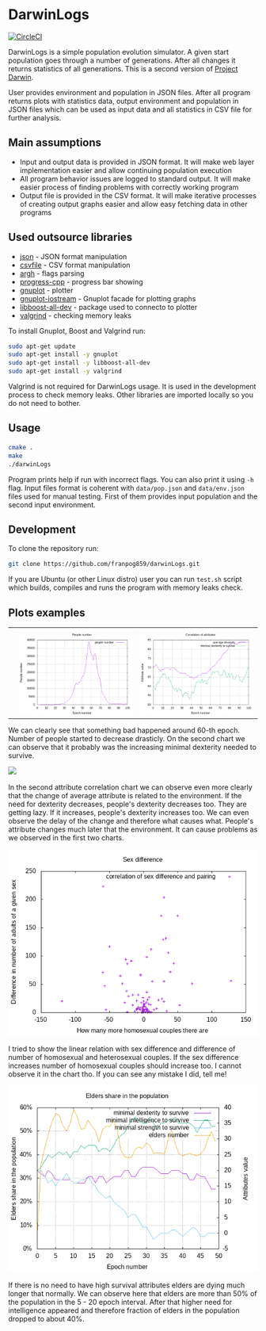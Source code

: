 # DarwinLogs

[![CircleCI](https://circleci.com/gh/franpog859/darwinLogs.svg?style=shield)](https://circleci.com/gh/franpog859/darwinLogs)

DarwinLogs is a simple population evolution simulator. A given start population goes through a number of generations. After all changes it returns statistics of all generations. This is a second version of [Project Darwin](https://github.com/franpog859/darwin).

User provides environment and population in JSON files. After all program returns plots with statistics data, output environment and population in JSON files which can be used as input data and all statistics in CSV file for further analysis.

## Main assumptions

- Input and output data is provided in JSON format. It will make web layer implementation easier and allow continuing population execution
- All program behavior issues are logged to standard output. It will make easier process of finding problems with correctly working program
- Output file is provided in the CSV format. It will make iterative processes of creating output graphs easier and allow easy fetching data in other programs

## Used outsource libraries

- [json](https://github.com/nlohmann/json) - JSON format manipulation
- [csvfile](https://gist.github.com/rudolfovich/f250900f1a833e715260a66c87369d15) - CSV format manipulation
- [argh](https://github.com/adishavit/argh) - flags parsing
- [progress-cpp](https://github.com/prakhar1989/progress-cpp) - progress bar showing
- [gnuplot](http://www.gnuplot.info/) - plotter
- [gnuplot-iostream](https://github.com/dstahlke/gnuplot-iostream) - Gnuplot facade for plotting graphs
- [libboost-all-dev](https://packages.debian.org/pl/sid/libboost-all-dev) - package used to connecto to plotter
- [valgrind](http://valgrind.org/) - checking memory leaks

To install Gnuplot, Boost and Valgrind run:

```sh
sudo apt-get update
sudo apt-get install -y gnuplot
sudo apt-get install -y libboost-all-dev
sudo apt-get install -y valgrind
```

Valgrind is not required for DarwinLogs usage. It is used in the development process to check memory leaks. Other libraries are imported locally so you do not need to bother.

## Usage

```sh
cmake .
make
./darwinLogs
```

Program prints help if run with incorrect flags. You can also print it using `-h` flag. Input files format is coherent with `data/pop.json` and `data/env.json` files used for manual testing. First of them provides input population and the second input environment.

## Development

To clone the repository run:

```sh
git clone https://github.com/franpog859/darwinLogs.git
```

If you are Ubuntu (or other Linux distro) user you can run `test.sh` script which builds, compiles and runs the program with memory leaks check.

## Plots examples

<p align="center">
<table>
  <tr>
    <th></th>
    <th scope="col"><img src="https://raw.githubusercontent.com/franpog859/darwinLogs/master/docs/1-attribute-correlation-people-number.png"></th>
    <th scope="col"><img src="https://raw.githubusercontent.com/franpog859/darwinLogs/master/docs/1-attribute-correlation-correlation-dexterity.png"></th>
  </tr>
</table>
</p>

We can clearly see that something bad happened around 60-th epoch. Number of people started to decrease drasticly. On the second chart we can observe that it probably was the increasing minimal dexterity needed to survive.

<img src="https://raw.githubusercontent.com/franpog859/darwinLogs/master/docs/2-delay-correlation-sex-and-couples.png">

In the second attribute correlation chart we can observe even more clearly that the change of average attribute is related to the environment. If the need for dexterity decreases, people's dexterity decreases too. They are getting lazy. If it increases, people's dexterity increases too. We can even observe the delay of the change and therefore what causes what. People's attribute changes much later that the environment. It can cause problems as we observed in the first two charts.

<img src="https://raw.githubusercontent.com/franpog859/darwinLogs/master/docs/3-not-linear-correlation-sex-and-couples.png">

I tried to show the linear relation with sex difference and difference of number of homosexual and heterosexual couples. If the sex difference increases number of homosexual couples should increase too. I cannot observe it in the chart tho. If you can see any mistake I did, tell me!

<img src="https://raw.githubusercontent.com/franpog859/darwinLogs/master/docs/4-elders-boom-correlation-elders-dexterity.png">

If there is no need to have high survival attributes elders are dying much longer that normally. We can observe here that elders are more than 50% of the population in the 5 - 20 epoch interval. After that higher need for intelligence appeared and therefore fraction of elders in the population dropped to about 40%.
